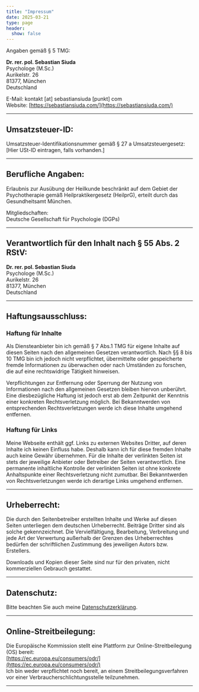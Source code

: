 ```yaml
---
title: "Impressum"
date: 2025-03-21
type: page
header:
  show: false
---
```




Angaben gemäß § 5 TMG:

**Dr. rer. pol. Sebastian Siuda**  
Psychologe (M.Sc.)  
Aurikelstr. 26  
81377, München  
Deutschland

E-Mail: kontakt [at] sebastiansiuda [punkt] com  
Website: [https://sebastiansiuda.com/](https://sebastiansiuda.com/)

---

## Umsatzsteuer-ID:

Umsatzsteuer-Identifikationsnummer gemäß § 27 a Umsatzsteuergesetz:  
[Hier USt-ID eintragen, falls vorhanden.]

---

## Berufliche Angaben:

Erlaubnis zur Ausübung der Heilkunde beschränkt auf dem Gebiet der Psychotherapie gemäß Heilpraktikergesetz (HeilprG), erteilt durch das Gesundheitsamt München.

Mitgliedschaften:  
Deutsche Gesellschaft für Psychologie (DGPs)

---

## Verantwortlich für den Inhalt nach § 55 Abs. 2 RStV:

**Dr. rer. pol. Sebastian Siuda**  
Psychologe (M.Sc.)  
Aurikelstr. 26  
81377, München  
Deutschland

---

## Haftungsausschluss:

### Haftung für Inhalte

Als Diensteanbieter bin ich gemäß § 7 Abs.1 TMG für eigene Inhalte auf diesen Seiten nach den allgemeinen Gesetzen verantwortlich. Nach §§ 8 bis 10 TMG bin ich jedoch nicht verpflichtet, übermittelte oder gespeicherte fremde Informationen zu überwachen oder nach Umständen zu forschen, die auf eine rechtswidrige Tätigkeit hinweisen.

Verpflichtungen zur Entfernung oder Sperrung der Nutzung von Informationen nach den allgemeinen Gesetzen bleiben hiervon unberührt. Eine diesbezügliche Haftung ist jedoch erst ab dem Zeitpunkt der Kenntnis einer konkreten Rechtsverletzung möglich. Bei Bekanntwerden von entsprechenden Rechtsverletzungen werde ich diese Inhalte umgehend entfernen.

### Haftung für Links

Meine Webseite enthält ggf. Links zu externen Websites Dritter, auf deren Inhalte ich keinen Einfluss habe. Deshalb kann ich für diese fremden Inhalte auch keine Gewähr übernehmen. Für die Inhalte der verlinkten Seiten ist stets der jeweilige Anbieter oder Betreiber der Seiten verantwortlich. Eine permanente inhaltliche Kontrolle der verlinkten Seiten ist ohne konkrete Anhaltspunkte einer Rechtsverletzung nicht zumutbar. Bei Bekanntwerden von Rechtsverletzungen werde ich derartige Links umgehend entfernen.

---

## Urheberrecht:

Die durch den Seitenbetreiber erstellten Inhalte und Werke auf diesen Seiten unterliegen dem deutschen Urheberrecht. Beiträge Dritter sind als solche gekennzeichnet. Die Vervielfältigung, Bearbeitung, Verbreitung und jede Art der Verwertung außerhalb der Grenzen des Urheberrechtes bedürfen der schriftlichen Zustimmung des jeweiligen Autors bzw. Erstellers.

Downloads und Kopien dieser Seite sind nur für den privaten, nicht kommerziellen Gebrauch gestattet.

---

## Datenschutz:

Bitte beachten Sie auch meine [Datenschutzerklärung](/datenschutz/).

---

## Online-Streitbeilegung:

Die Europäische Kommission stellt eine Plattform zur Online-Streitbeilegung (OS) bereit:  
[https://ec.europa.eu/consumers/odr/](https://ec.europa.eu/consumers/odr/)  
Ich bin weder verpflichtet noch bereit, an einem Streitbeilegungsverfahren vor einer Verbraucherschlichtungsstelle teilzunehmen.

---